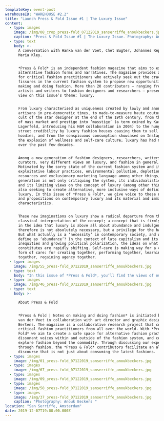 ```yaml
---
templateKey: event-post
warehouseID: "WAREHOUSE #2.2"
title: "Launch Press & Fold Issue #1 | The Luxury Issue"
content:
  - type: images
    image: /img/08_crop_press-fold_07122019_sanserriffe_anoukbeckers.jpg
    caption: "Press & Fold Issue #1 | The Luxury Issue. Photography: Anouk Beckers. "
  - type: text
    body: >-
      A conversation with Hanka van der Voet, Chet Bugter, Johannes Reponen and
      Maria Kley.


      *Press & Fold* is an independent fashion magazine that aims to explore
      alternative fashion forms and narratives. The magazine provides a platform
      for critical fashion practitioners who actively seek out the cracks and
      fissures in the current fashion system to propose new opportunities for
      making and doing fashion. More than 20 contributors – ranging from visual
      artists and writers to fashion designers and researchers – present their
      view on this issue’s theme: luxury.


      From luxury characterised as uniqueness created by lowly and anonymous
      artisans in pre-democratic times, to made-to-measure haute couture and the
      cult of the star designer at the end of the 19th century, from the merging
      of mass market and prestige into ‘masstige’ (a term coined by Karl
      Lagerfeld, introducing his H&M collaboration in 2004) to the hunger for
      street credibility by luxury fashion houses causing them to sell 2000 euro
      hoodies, and from the conspicuous consumption showcased on Instagram to
      the explosion of wellness and self-care culture; luxury has had many faces
      over the past few decades.


      Among a new generation of fashion designers, researchers, writers and
      curators, very different views on luxury, and fashion in general, exist.
      Motivated by the sorry state of the current fashion system and its
      exploitative labour practices, environmental pollution, depletion of
      resources and exclusionary marketing language among other things, this
      generation is not only critiquing the system, its individualistic approach
      and its limiting views on the concept of luxury (among other things), but
      also seeking to create alternative, more inclusive ways of defining
      luxury. In this issue of *Press & Fold*, we give voice to these new ideas
      and propositions on contemporary luxury and its material and immaterial
      characteristics.


      These new imaginations on luxury show a radical departure from the
      classical interpretation of the concept; a concept that is firmly rooted
      in the idea that luxury is above all about abundance and indulgence, and
      therefore is not absolutely necessary, but a privilege for the happy few.
      But what actually is a ‘necessity’ in contemporary society, and what do we
      define as ‘abundance’? In the context of late capitalism and its
      inequities and growing political polarization, the ideas on what luxury
      constitutes are rapidly shifting. Self-care is making way for a collective
      form of care: for creating together, performing together, learning
      together, regaining agency together.
  - type: images
    image: /img/55_press-fold_07122019_sanserriffe_anoukbeckers.jpg
  - type: text
    body: "In this issue of *Press & Fold*, you’ll find the views of our contributors on the meaning of ‘luxury’ in the context of today’s and tomorrow’s fashion world and society at large. We aim to show a plurality of perspectives, but all seem to have its root in the common understanding that change is required, not just within the fashion industry, but beyond. And as fashion can be regarded as a social practice – something we all participate in – why not start here?\n\n*Press & Fold*’s cover for ‘The Luxury Issue’ comes from a photo series by Jessica Buie called ‘Exposure’, where she gives the viewer the luxury of gazing without shame or judgment. The subjects in ‘Exposure’ are inherently objectified; devoid of a face, limbs, or any identifying features. They've opened themselves up to being looked at as purely form. Playing with the language of fashion advertisements – particularly images for watches and fragrances where the body is often severed into\_a faceless torso – the series questions the passivity of being looked at and the\_dynamic power relations inherent in looking. In the opening article ‘Opening Up Fashion as a Practice of Commoning’, Danielle Bruggeman discusses the recent rise of practices of commoning in contemporary culture and society, and specifically in the field of fashion, and to what extent these goals are a luxury in today’s society. Chet Bugter reflects on how the luxury fashion magazine functions as a disciplinary agent, and how an embodied and affective approach to fashionable imagery might be used to reconfigure the fashion system on a wider scope. Articles of Clothing shows how garments can shift easily between work and leisure, breaking down the classic impulse to compartmentalise aspects of life, and thus, giving luxury new meaning, and JOIN Collective Clothes makes the luxury of making one’s own clothes available for everyone, by creating an open source manual which makes it possible for us to set up our own modular clothing system.\n\nAn overview of all contributors to ‘The Luxury Issue’: A March Issue, Adele Varcoe, Agnieszka Chabros, Aimée Zito Lema, Amelia Winata, Annie Wu, Beau Bertens, Chet Bugter, Colby Vexler, Danielle Bruggeman, Elisa van Joolen, Femke de Vries, Jessica Buie, Johannes Reponen, JOIN Collective Clothes, Justin Clemens, Laura Gardner, Maria Kley, Rowan McNaught, Storage Solutions and Shanzhai Lyric."
  - type: images
    image: /img/46_press-fold_07122019_sanserriffe_anoukbeckers.jpg
  - type: text
    body: >-

      About Press & Fold


      *Press & Fold | Notes on making and doing fashion* is initiated by Hanka
      van der Voet in collaboration with art director and graphic designer Beau
      Bertens. The magazine is a collaborative research project that connects
      critical fashion practitioners from all over the world. With *Press &
      Fold* we aim to create a safe space for alternative fashion practices and
      dissonant voices within and outside of the fashion system, and communally
      explore fashion beyond the commodity. Through discussing our experiences
      through fashion, the *Press & Fold* contributors facilitate an alternative
      discourse that is not just about consuming the latest fashions.
  - type: images
    image: /img/01_press-fold_07122019_sanserriffe_anoukbeckers.jpg
  - type: images
    image: /img/67_press-fold_07122019_sanserriffe_anoukbeckers.jpg
  - type: images
    image: /img/09_press-fold_07122019_sanserriffe_anoukbeckers.jpg
  - type: images
    image: /img/58_press-fold_07122019_sanserriffe_anoukbeckers.jpg
  - type: images
    image: /img/37_press-fold_07122019_sanserriffe_anoukbeckers.jpg
    caption: "Photography: Anouk Beckers "
location: "San Serriffe, Amsterdam"
date: 2019-12-07T19:00:00.000Z
---
```

